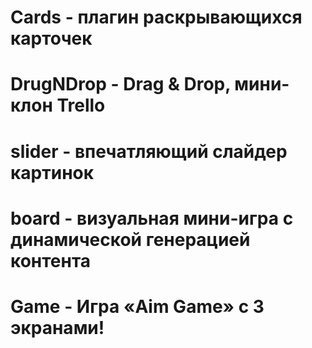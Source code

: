 # Cards - плагин раскрывающихся карточек

# DrugNDrop - Drag & Drop, мини-клон Trello

# slider - впечатляющий слайдер картинок 

# board - визуальная мини-игра с динамической генерацией контента

# Game - Игра «Aim Game» с 3 экранами!
